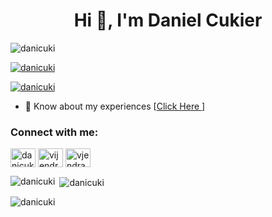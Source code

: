 <h1 align="center">Hi 👋, I'm Daniel Cukier</h1>
<p align="left"> <img src="https://komarev.com/ghpvc/?username=danicuki&label=Profile%20views&color=0e75b6&style=flat" alt="danicuki" /> </p>

<p align="left"> <a href="https://github.com/ryo-ma/github-profile-trophy"><img src="https://github-profile-trophy.vercel.app/?username=danicuki&theme=onedark" alt="danicuki" /></a> </p>

<p align="left"> <a href="https://twitter.com/danicuki" target="blank"><img src="https://img.shields.io/twitter/follow/danicuki?logo=twitter&style=for-the-badge" alt="danicuki" /></a> </p>

- 📄 Know about my experiences [<a href="http://www.linkedin.com/in/danielcukier/" target="_blank">Click Here </a>]

<h3 align="left">Connect with me:</h3>
<p align="left">
<a href="https://twitter.com/danicuki" target="blank"><img align="center" src="https://raw.githubusercontent.com/rahuldkjain/github-profile-readme-generator/master/src/images/icons/Social/twitter.svg" alt="danicuki" height="30" width="40" /></a>
<a href="https://linkedin.com/in/danielcukier" target="blank"><img align="center" src="https://raw.githubusercontent.com/rahuldkjain/github-profile-readme-generator/master/src/images/icons/Social/linked-in-alt.svg" alt="vijendr" height="30" width="40" /></a>
<a href="https://stackoverflow.com/users/105514/daniel-cukier" target="blank"><img align="center" src="https://raw.githubusercontent.com/rahuldkjain/github-profile-readme-generator/master/src/images/icons/Social/stack-overflow.svg" alt="vjendra gaorh" height="30" width="40" /></a>
</p>

<p><img align="left" src="https://github-readme-stats.vercel.app/api/top-langs?username=danicuki&show_icons=true&locale=en&layout=compact" alt="danicuki" /></p>

<p>&nbsp;<img align="center" src="https://github-readme-stats.vercel.app/api?username=danicuki&show_icons=true&locale=en" alt="danicuki" /></p>

<p><img align="center" src="https://github-readme-streak-stats.herokuapp.com/?user=danicuki&" alt="danicuki" /></p>
